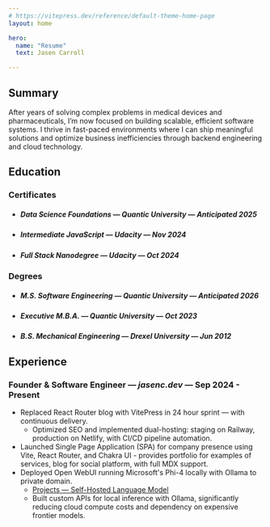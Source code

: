 ```yaml
---
# https://vitepress.dev/reference/default-theme-home-page
layout: home

hero:
  name: "Resume"
  text: Jasen Carroll

---
```


## Summary

After years of solving complex problems in medical devices and pharmaceuticals, I’m now focused on
building scalable, efficient software systems. I thrive in fast-paced environments where I can ship
meaningful solutions and optimize business inefficiencies through backend engineering and cloud
technology.

## Education

### Certificates

- ##### **Data Science Foundations** — *Quantic University* — Anticipated 2025
- ##### **Intermediate JavaScript** — *Udacity* — Nov 2024
- ##### **Full Stack Nanodegree** — *Udacity* — Oct 2024

### Degrees

- ##### **M.S. Software Engineering** — *Quantic University* — Anticipated 2026
- ##### **Executive M.B.A.** — *Quantic University* — Oct 2023
- ##### **B.S. Mechanical Engineering** — *Drexel University* — Jun 2012

## Experience

### **Founder & Software Engineer** — *jasenc.dev* — Sep 2024 - Present

- Replaced React Router blog with VitePress in 24 hour sprint — with continuous delivery.
  - Optimized SEO and implemented dual-hosting: staging on Railway, production on Netlify, with
CI/CD pipeline automation.
- Launched Single Page Application (SPA) for company presence using Vite, React Router, and
  Chakra UI - provides portfolio for examples of services, blog for social platform, with full MDX
  support.
- Deployed Open WebUI running Microsoft's Phi-4 locally with Ollama to private domain.
  - [Projects — Self-Hosted Language Model](../projects/language-model.md)
  - Built custom APIs for local inference with Ollama, significantly reducing cloud compute
    costs and dependency on expensive frontier models.
  